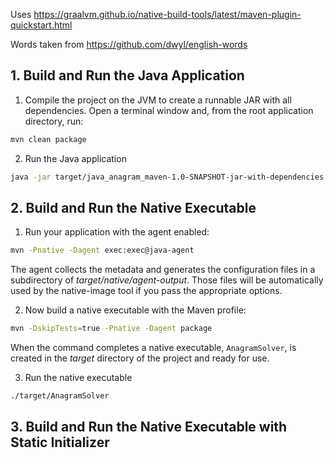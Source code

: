 
Uses https://graalvm.github.io/native-build-tools/latest/maven-plugin-quickstart.html

Words taken from https://github.com/dwyl/english-words


## 1. Build and Run the Java Application

1. Compile the project on the JVM to create a runnable JAR with all dependencies. 
Open a terminal window and, from the root application directory, run:

```bash
mvn clean package
```

2. Run the Java application

```bash
java -jar target/java_anagram_maven-1.0-SNAPSHOT-jar-with-dependencies.jar
```

## 2. Build and Run the Native Executable 

1. Run your application with the agent enabled:

```bash
mvn -Pnative -Dagent exec:exec@java-agent
```

The agent collects the metadata and generates the configuration files in a subdirectory of _target/native/agent-output_. Those files will be automatically used by the native-image tool if you pass the appropriate options.


2. Now build a native executable with the Maven profile:

```bash
mvn -DskipTests=true -Pnative -Dagent package
```

When the command completes a native executable, `AnagramSolver`, is created in the _target_ directory of the project and ready for use.

3. Run the native executable

```bash
./target/AnagramSolver
```

## 3. Build and Run the Native Executable with Static Initializer

